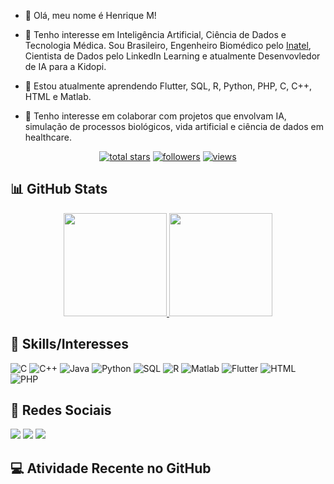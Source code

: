 - 👋 Olá, meu nome é Henrique M!

- 👀 Tenho interesse em Inteligência Artificial, Ciência de Dados e Tecnologia Médica.
Sou Brasileiro, Engenheiro Biomédico pelo [Inatel](https://inatel.br/home/), Cientista de Dados pelo LinkedIn Learning e atualmente Desenvovledor de IA para a Kidopi.

- 🌱 Estou atualmente aprendendo Flutter, SQL, R, Python, PHP, C, C++, HTML e Matlab.

- 💞️ Tenho interesse em colaborar com projetos que envolvam IA, simulação de processos biológicos,
vida artificial e ciência de dados em healthcare.

<p align="center">
<a href="https://github.com/Mablemb?tab=repositories&sort=stargazers">
    <img alt="total stars" title="Total stars on GitHub" src="https://custom-icon-badges.herokuapp.com/badge/dynamic/json?logo=star&color=55960c&labelColor=488207&label=Stars&style=for-the-badge&query=%24.stars&url=https://api.github-star-counter.workers.dev/user/Mablemb"/></a>
<a href="https://github.com/Mablemb?tab=followers">
    <img alt="followers" title="Follow me on Github" src="https://custom-icon-badges.herokuapp.com/github/followers/Mablemb?color=236ad3&labelColor=1155ba&style=for-the-badge&logo=person-add&label=Follow&logoColor=white"/></a>
<a href="https://github.com/Mablemb">
    <img alt="views" title="GitHub profile views" src="https://komarev.com/ghpvc/?username=Mablemb&style=for-the-badge"/></a>
</p>

## 📊 GitHub Stats 

<div align="center">
  <a href="https://github.com/Mablemb">
  <img height="165em" src="https://github-readme-stats.vercel.app/api?username=Mablemb&show_icons=true&theme=dark&include_all_commits=true&count_private=true"/>
  <img height="165em" src="https://github-readme-stats.vercel.app/api/top-langs/?username=Mablemb&layout=compact&langs_count=7&theme=dark&hide="/>
  </a>
</div>


## 🚀 Skills/Interesses
  
![C](https://img.shields.io/badge/C-00599C?style=for-the-badge&logo=c&logoColor=white)
![C++](https://img.shields.io/badge/C%2B%2B-00599C?style=for-the-badge&logo=c%2B%2B&logoColor=white)
![Java](https://img.shields.io/badge/Java-ED8B00?style=for-the-badge&logo=java&logoColor=white)
![Python](https://img.shields.io/badge/Python-3776AB?style=for-the-badge&logo=python&logoColor=white)
![SQL](https://img.shields.io/badge/SQL-003B57?style=for-the-badge&logo=postgresql&logoColor=white)
![R](https://img.shields.io/badge/R-276DC3?style=for-the-badge&logo=r&logoColor=white)
![Matlab](https://img.shields.io/badge/MATLAB-0076A8?style=for-the-badge&logo=mathworks&logoColor=white)
![Flutter](https://img.shields.io/badge/Flutter-02569B?style=for-the-badge&logo=flutter&logoColor=white)
![HTML](https://img.shields.io/badge/HTML5-E34F26?style=for-the-badge&logo=html5&logoColor=white) 
![PHP](https://img.shields.io/badge/PHP-777BB4?style=for-the-badge&logo=php&logoColor=white)

## 📆 Redes Sociais
<div> 
  <a href="https://www.instagram.com/mesquita2.0" target="_blank"><img src="https://img.shields.io/badge/-Instagram-%23E4405F?style=for-the-badge&logo=instagram&logoColor=white" target="_blank"></a>
  <a href="mailto:henrique.araujo@geb.inatel.br"><img src="https://img.shields.io/badge/-Outlook-%230072C6?style=for-the-badge&logo=microsoft-outlook&logoColor=white" target="_blank"></a>
  <a href="https://www.linkedin.com/in/henrique-mesquita" target="_blank"><img src="https://img.shields.io/badge/-LinkedIn-%230077B5?style=for-the-badge&logo=linkedin&logoColor=white" target="_blank"></a> 
</div>

## 💻 Atividade Recente no GitHub

<!--START_SECTION:activity-->


<!--END_SECTION:activity-->
